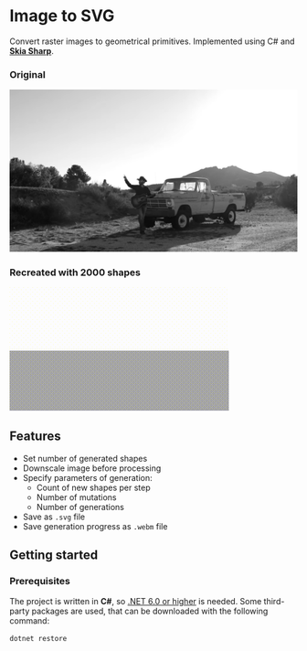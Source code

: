 # Image to SVG

Convert raster images to geometrical primitives. Implemented using C# and [**Skia Sharp**](https://github.com/mono/SkiaSharp).

### Original

![Original image](readme/image.png)

### Recreated with 2000 shapes

![Image recreated with 2000 shapes](readme/wheelerwalkerjr.gif)

## Features

-   Set number of generated shapes
-   Downscale image before processing
-   Specify parameters of generation:
    -   Count of new shapes per step
    -   Number of mutations
    -   Number of generations
-   Save as `.svg` file
-   Save generation progress as `.webm` file

## Getting started

### Prerequisites

The project is written in **C#**, so [.NET 6.0 or higher](https://dotnet.microsoft.com/en-us/download) is needed. Some third-party packages are used, that can be downloaded with the following command:

```
dotnet restore
```
